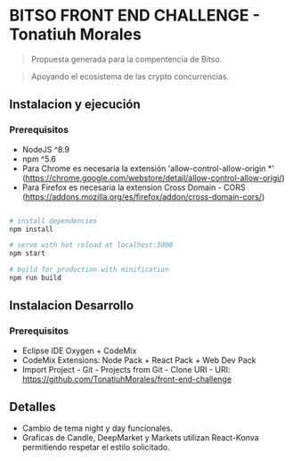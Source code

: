 # BITSO FRONT END CHALLENGE - Tonatiuh Morales

> Propuesta generada para la compentencia de Bitso.

> Apoyando el ecosistema de las crypto concurrencias. 

## Instalacion y ejecución

### Prerequisitos

- NodeJS ^8.9
- npm ^5.6
- Para Chrome es necesaria la extensión 'allow-control-allow-origin *' (https://chrome.google.com/webstore/detail/allow-control-allow-origi/)
- Para Firefox es necesaria la extension Cross Domain - CORS (https://addons.mozilla.org/es/firefox/addon/cross-domain-cors/)



``` bash

# install dependencies
npm install

# serve with hot reload at localhost:3000
npm start

# build for production with minification
npm run build

```

## Instalacion Desarrollo

### Prerequisitos

- Eclipse IDE Oxygen + CodeMix
- CodeMix Extensions: Node Pack + React Pack + Web Dev Pack
- Import Project - Git - Projects from Git - Clone URI - URI: https://github.com/TonatiuhMorales/front-end-challenge


## Detalles

+ Cambio de tema night y day funcionales.
+ Graficas de Candle, DeepMarket y Markets utilizan React-Konva permitiendo respetar el estilo solicitado. 



